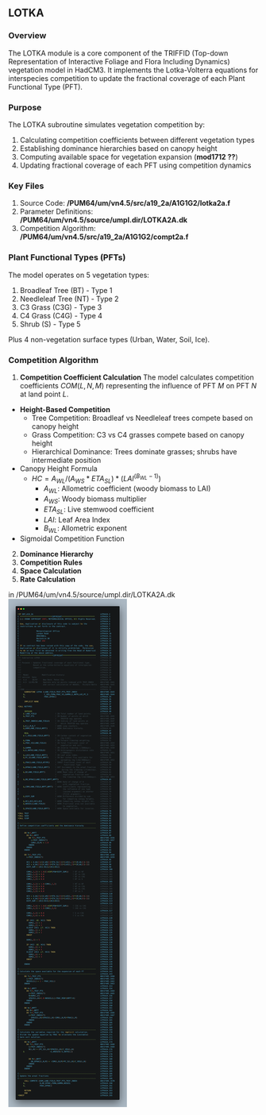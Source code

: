 ## LOTKA

### Overview
The LOTKA module is a core component of the TRIFFID (Top-down Representation of Interactive Foliage and Flora Including Dynamics) vegetation model in HadCM3. It implements the Lotka-Volterra equations for interspecies competition to update the fractional coverage of each Plant Functional Type (PFT).
### Purpose
The LOTKA subroutine simulates vegetation competition by:
1. Calculating competition coefficients between different vegetation types
2. Establishing dominance hierarchies based on canopy height
3. Computing available space for vegetation expansion (**mod1712 ??**)
4. Updating fractional coverage of each PFT using competition dynamics
### Key Files
1. Source Code: **/PUM64/um/vn4.5/src/a19_2a/A1G1G2/lotka2a.f**
2. Parameter Definitions: **/PUM64/um/vn4.5/source/umpl.dir/LOTKA2A.dk**
3. Competition Algorithm: **/PUM64/um/vn4.5/src/a19_2a/A1G1G2/compt2a.f**

### Plant Functional Types (PFTs)
The model operates on 5 vegetation types:
1. Broadleaf Tree (BT) - Type 1
2. Needleleaf Tree (NT) - Type 2
3. C3 Grass (C3G) - Type 3
4. C4 Grass (C4G) - Type 4
5. Shrub (S) - Type 5

Plus 4 non-vegetation surface types (Urban, Water, Soil, Ice).

### Competition Algorithm
1. **Competition Coefficient Calculation**
The model calculates competition coefficients $COM(L,N,M)$ representing the influence of PFT $M$ on PFT $N$ at land point $L$.
- **Height-Based Competition**
  - Tree Competition: Broadleaf vs Needleleaf trees compete based on canopy height
  - Grass Competition: C3 vs C4 grasses compete based on canopy height
  - Hierarchical Dominance: Trees dominate grasses; shrubs have intermediate position
- Canopy Height Formula
	- $HC = A_{WL}/(A_{WS}*ETA_{SL}) * (LAI^{(B_{WL}-1)})$
		- $A_{WL}$: Allometric coefficient (woody biomass to LAI)
		- $A_{WS}$: Woody biomass multiplier
		- $ETA_{SL}$: Live stemwood coefficient
		- $LAI$: Leaf Area Index
		- $B_{WL}$: Allometric exponent
- Sigmoidal Competition Function

2. **Dominance Hierarchy**
3. **Competition Rules**
4. **Space Calculation**
5. **Rate Calculation**

in /PUM64/um/vn4.5/source/umpl.dir/LOTKA2A.dk
![[./img/LOTKA2A.dk.png]](./img/LOTKA2A.dk.png)